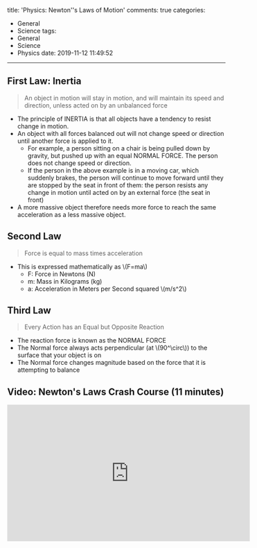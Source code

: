 title: 'Physics: Newton''s Laws of Motion'
comments: true
categories:
  - General
  - Science
tags:
  - General
  - Science
  - Physics
date: 2019-11-12 11:49:52
---
## First Law: Inertia

<blockquote>An object in motion will stay in motion, and will maintain its speed and direction, unless acted on by an unbalanced force</blockquote>

- The principle of INERTIA is that all objects have a tendency to resist change in motion.
- An object with all forces balanced out will not change speed or direction until another force is applied to it.
  - For example, a person sitting on a chair is being pulled down by gravity, but pushed up with an equal NORMAL FORCE. The person does not change speed or direction.
  - If the person in the above example is in a moving car, which suddenly brakes, the person will continue to move forward until they are stopped by the seat in front of them: the person resists any change in motion until acted on by an external force (the seat in front)
- A more massive object therefore needs more force to reach the same acceleration as a less massive object.

## Second Law

<blockquote>Force is equal to mass times acceleration</blockquote>

- This is expressed mathematically as \\(F=ma\\)
  - F: Force in Newtons (N)
  - m: Mass in Kilograms (kg)
  - a: Acceleration in Meters per Second squared \\(m/s^2\\)

## Third Law

<blockquote>Every Action has an Equal but Opposite Reaction</blockquote>

- The reaction force is known as the NORMAL FORCE
- The Normal force always acts perpendicular (at \\(90^\circ\\)) to the surface that your object is on
- The Normal force changes magnitude based on the force that it is attempting to balance


## Video: Newton's Laws Crash Course (11 minutes)

<iframe width="560" height="315" src="https://www.youtube-nocookie.com/embed/kKKM8Y-u7ds" frameborder="0" allow="accelerometer; autoplay; encrypted-media; gyroscope; picture-in-picture" allowfullscreen></iframe>